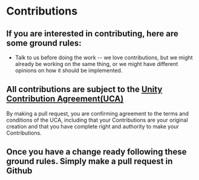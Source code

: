 ﻿# Contributions

## If you are interested in contributing, here are some ground rules:
* Talk to us before doing the work -- we love contributions, but we might already be working on the same thing, or we might have different opinions on how it should be implemented.

## All contributions are subject to the [Unity Contribution Agreement(UCA)](https://unity3d.com/legal/licenses/Unity_Contribution_Agreement)
By making a pull request, you are confirming agreement to the terms and conditions of the UCA, including that your Contributions are your original creation and that you have complete right and authority to make your Contributions.

## Once you have a change ready following these ground rules. Simply make a pull request in Github